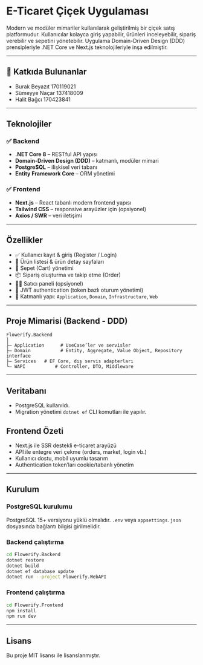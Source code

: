 #  E-Ticaret Çiçek Uygulaması

Modern ve modüler mimariler kullanılarak geliştirilmiş bir çiçek satış platformudur. Kullanıcılar kolayca giriş yapabilir, ürünleri inceleyebilir, sipariş verebilir ve sepetini yönetebilir. Uygulama Domain-Driven Design (DDD) prensipleriyle .NET Core ve Next.js teknolojileriyle inşa edilmiştir.

---



## 👥 Katkıda Bulunanlar

* Burak Beyazıt 170119021
* Sümeyye Naçar 137418009
* Halit Bağcı 170423841

---


## Teknolojiler

### ✅ Backend

* **.NET Core 8** – RESTful API yapısı
* **Domain-Driven Design (DDD)** – katmanlı, modüler mimari
* **PostgreSQL** – ilişkisel veri tabanı
* **Entity Framework Core** – ORM yönetimi

### ✅ Frontend

* **Next.js** – React tabanlı modern frontend yapısı
* **Tailwind CSS** – responsive arayüzler için (opsiyonel)
* **Axios / SWR** – veri iletişimi

---

##  Özellikler

* ✅ Kullanıcı kayıt & giriş (Register / Login)
* 🍭️ Ürün listesi & ürün detay sayfaları
* 🛒 Sepet (Cart) yönetimi
* 📦 Sipariş oluşturma ve takip etme (Order)
* 👩‍🌾 Satıcı paneli (opsiyonel)
* 🔄 JWT authentication (token bazlı oturum yönetimi)
* 📂 Katmanlı yapı: `Application`, `Domain`, `Infrastructure`, `Web`

---

##  Proje Mimarisi (Backend - DDD)

```
Flowerify.Backend
│
├— Application      # UseCase’ler ve servisler
├— Domain           # Entity, Aggregate, Value Object, Repository interface
├— Services   # EF Core, dış servis adapterları
└— WAPI           # Controller, DTO, Middleware
```

---

##  Veritabanı

* PostgreSQL kullanıldı.
* Migration yönetimi `dotnet ef` CLI komutları ile yapılır.


##  Frontend Özeti

* Next.js ile SSR destekli e-ticaret arayüzü
* API ile entegre veri çekme (orders, market, login vb.)
* Kullanıcı dostu, mobil uyumlu tasarım
* Authentication token’ları cookie/tabanlı yönetim

---

##  Kurulum

###  PostgreSQL kurulumu

PostgreSQL 15+ versiyonu yüklü olmalıdır. `.env` veya `appsettings.json` dosyasında bağlantı bilgisi girilmelidir.

###  Backend çalıştırma

```bash
cd Flowerify.Backend
dotnet restore
dotnet build
dotnet ef database update
dotnet run --project Flowerify.WebAPI
```

###  Frontend çalıştırma

```bash
cd Flowerify.Frontend
npm install
npm run dev
```

---


##  Lisans

Bu proje MIT lisansı ile lisanslanmıştır.
